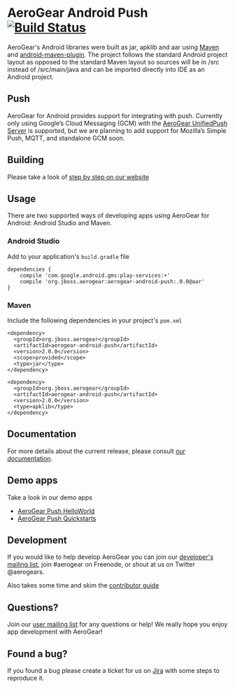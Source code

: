 # AeroGear Android Push [![Build Status](https://travis-ci.org/aerogear/aerogear-android-push.png)](https://travis-ci.org/aerogear/aerogear-android-push)

AeroGear's Android libraries were built as jar, apklib and aar using [Maven](http://maven.apache.org/) and [android-maven-plugin](https://github.com/jayway/maven-android-plugin). The project follows the standard Android project layout as opposed to the standard Maven layout so sources will be in /src instead of /src/main/java and can be imported directly into IDE as an Android project.

## Push

AeroGear for Android provides support for integrating with push. Currently only using Google’s Cloud Messaging (GCM) with the [AeroGear UnifiedPush Server](https://github.com/aerogear/aerogear-unifiedpush-server) is supported, but we are planning to add support for Mozilla’s Simple Push, MQTT, and standalone GCM soon.

## Building

Please take a look of [step by step on our website](http://aerogear.org/docs/guides/aerogear-android/how-to-build-aerogear-android/)

## Usage

There are two supported ways of developing apps using AeroGear for Android: Android Studio and Maven.

### Android Studio

Add to your application's `build.gradle` file

```
dependencies {
    compile 'com.google.android.gms:play-services:+'
    compile 'org.jboss.aerogear:aerogear-android-push:.0.0@aar'
}
```

### Maven

Include the following dependencies in your project's `pom.xml`


```
<dependency>
  <groupId>org.jboss.aerogear</groupId>
  <artifactId>aerogear-android-push</artifactId>
  <version>2.0.0</version>
  <scope>provided</scope>
  <type>jar</type>
</dependency>

<dependency>
  <groupId>org.jboss.aerogear</groupId>
  <artifactId>aerogear-android-push</artifactId>
  <version>2.0.0</version>
  <type>apklib</type>
</dependency>
```

## Documentation

For more details about the current release, please consult [our documentation](http://aerogear.org/docs/guides/aerogear-android/).

## Demo apps

Take a look in our demo apps

* [AeroGear Push HelloWorld](https://github.com/aerogear/aerogear-push-helloworld)
* [AeroGear Push Quickstarts](https://github.com/aerogear/aerogear-push-quickstarts)

## Development

If you would like to help develop AeroGear you can join our [developer's mailing list](https://lists.jboss.org/mailman/listinfo/aerogear-dev), join #aerogear on Freenode, or shout at us on Twitter @aerogears.

Also takes some time and skim the [contributor guide](http://aerogear.org/docs/guides/Contributing/)

## Questions?

Join our [user mailing list](https://lists.jboss.org/mailman/listinfo/aerogear-users) for any questions or help! We really hope you enjoy app development with AeroGear!

## Found a bug?

If you found a bug please create a ticket for us on [Jira](https://issues.jboss.org/browse/AGDROID) with some steps to reproduce it.

